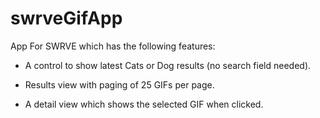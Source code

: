 # swrveGifApp

App For SWRVE which has the following features:

 - A control to show latest Cats or Dog results (no search field needed).

 - Results view with paging of 25 GIFs per page.

 - A detail view which shows the selected GIF when clicked.

